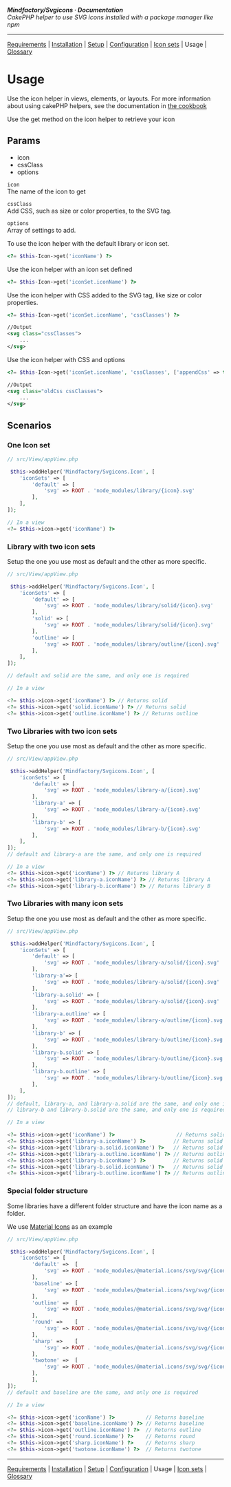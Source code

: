 **_Mindfactory/Svgicons · Documentation_**  
_CakePHP helper to use SVG icons installed with a package manager like npm_

---

[Requirements](req.md) | [Installation](install.md) | [Setup](setup.md) | [Configuration](config.md) | [Icon sets](icon-sets.md) | Usage | [Glossary](glos.md)

# Usage

Use the icon helper in views, elements, or layouts. For more information about using cakePHP helpers, see the documentation in [the cookbook](https://book.cakephp.org/5/en/views/helpers.html)

Use the get method on the icon helper to retrieve your icon

## Params

- icon
- cssClass
- options

`icon`  
The name of the icon to get

`cssClass`  
Add CSS, such as size or color properties, to the SVG tag.

`options`  
Array of settings to add.

To use the icon helper with the default library or icon set.

```php
<?= $this-Icon->get('iconName') ?>
```

Use the icon helper with an icon set defined

```php
<?= $this-Icon->get('iconSet.iconName') ?>
```

Use the icon helper with CSS added to the SVG tag, like size or color properties.

```php
<?= $this-Icon->get('iconSet.iconName', 'cssClasses') ?>
```

```svg
//Output
<svg class="cssClasses">
    ...
</svg>
```

Use the icon helper with CSS and options

```php
<?= $this-Icon->get('iconSet.iconName', 'cssClasses', ['appendCss' => true]) ?>
```

```svg
//Output
<svg class="oldCss cssClasses">
    ...
</svg>
```

## Scenarios

### One Icon set

```php
// src/View/appView.php

 $this->addHelper('Mindfactory/Svgicons.Icon', [
    'iconSets' => [
        'default' => [
            'svg' => ROOT . 'node_modules/library/{icon}.svg'
        ],
    ],
]);
```

```php
// In a view
<?= $this->icon->get('iconName') ?>
```

### Library with two icon sets

Setup the one you use most as default and the other as more specific.

```php
// src/View/appView.php

 $this->addHelper('Mindfactory/Svgicons.Icon', [
    'iconSets' => [
        'default' => [
            'svg' => ROOT . 'node_modules/library/solid/{icon}.svg'
        ],
        'solid' => [
            'svg' => ROOT . 'node_modules/library/solid/{icon}.svg'
        ],
        'outline' => [
            'svg' => ROOT . 'node_modules/library/outline/{icon}.svg'
        ],
    ],
]);

// default and solid are the same, and only one is required
```

```php
// In a view

<?= $this->icon->get('iconName') ?> // Returns solid
<?= $this->icon->get('solid.iconName') ?> // Returns solid
<?= $this->icon->get('outline.iconName') ?> // Returns outline
```

### Two Libraries with two icon sets

Setup the one you use most as default and the other as more specific.

```php
// src/View/appView.php

 $this->addHelper('Mindfactory/Svgicons.Icon', [
    'iconSets' => [
        'default' => [
            'svg' => ROOT . 'node_modules/library-a/{icon}.svg'
        ],
        'library-a' => [
            'svg' => ROOT . 'node_modules/library-a/{icon}.svg'
        ],
        'library-b' => [
            'svg' => ROOT . 'node_modules/library-b/{icon}.svg'
        ],
    ],
]);
// default and library-a are the same, and only one is required
```

```php
// In a view
<?= $this->icon->get('iconName') ?> // Returns library A
<?= $this->icon->get('library-a.iconName') ?> // Returns library A
<?= $this->icon->get('library-b.iconName') ?> // Returns library B
```

### Two Libraries with many icon sets

Setup the one you use most as default and the other as more specific.

```php
// src/View/appView.php

 $this->addHelper('Mindfactory/Svgicons.Icon', [
    'iconSets' => [
        'default' => [
            'svg' => ROOT . 'node_modules/library-a/solid/{icon}.svg'
        ],
        'library-a'=> [
            'svg' => ROOT . 'node_modules/library-a/solid/{icon}.svg'
        ],
        'library-a.solid' => [
            'svg' => ROOT . 'node_modules/library-a/solid/{icon}.svg'
        ],
        'library-a.outline' => [
            'svg' => ROOT . 'node_modules/library-a/outline/{icon}.svg'
        ],
        'library-b' => [
            'svg' => ROOT . 'node_modules/library-b/outline/{icon}.svg'
        ],
        'library-b.solid' => [
            'svg' => ROOT . 'node_modules/library-b/outline/{icon}.svg'
        ],
        'library-b.outline' => [
            'svg' => ROOT . 'node_modules/library-b/outline/{icon}.svg'
        ],
    ],
]);
// default, library-a, and library-a.solid are the same, and only one is required
// library-b and library-b.solid are the same, and only one is required
```

```php
// In a view

<?= $this->icon->get('iconName') ?>                    // Returns solid from library A
<?= $this->icon->get('library-a.iconName') ?>         // Returns solid from library A
<?= $this->icon->get('library-a.solid.iconName') ?>   // Returns solid from library A
<?= $this->icon->get('library-a.outline.iconName') ?> // Returns outline from library A
<?= $this->icon->get('library-b.iconName') ?>         // Returns solid from library B
<?= $this->icon->get('library-b.solid.iconName') ?>   // Returns solid from library B
<?= $this->icon->get('library-b.outline.iconName') ?> // Returns outline from library B
```

### Special folder structure

Some libraries have a different folder structure and have the icon name as a folder.

We use [Material Icons](https://fonts.google.com/icons) as an example

```php
// src/View/appView.php

 $this->addHelper('Mindfactory/Svgicons.Icon', [
    'iconSets' => [
        'default' =>  [
            'svg' => ROOT . 'node_modules/@material.icons/svg/svg/{icon}/baseline.svg'
        ],
        'baseline' => [
            'svg' => ROOT . 'node_modules/@material.icons/svg/svg/{icon}/baseline.svg'
        ],
        'outline' =>  [
            'svg' => ROOT . 'node_modules/@material.icons/svg/svg/{icon}/outline.svg'
        ],
        'round' =>    [
            'svg' => ROOT . 'node_modules/@material.icons/svg/svg/{icon}/round.svg'
        ],
        'sharp' =>    [
            'svg' => ROOT . 'node_modules/@material.icons/svg/svg/{icon}/sharp.svg'
        ],
        'twotone' =>  [
            'svg' => ROOT . 'node_modules/@material.icons/svg/svg/{icon}/twotone.svg'
        ],
        ],
]);
// default and baseline are the same, and only one is required
```

```php
// In a view

<?= $this->icon->get('iconName') ?>          // Returns baseline
<?= $this->icon->get('baseline.iconName') ?> // Returns baseline
<?= $this->icon->get('outline.iconName') ?>  // Returns outline
<?= $this->icon->get('round.iconName') ?>    // Returns round
<?= $this->icon->get('sharp.iconName') ?>    // Returns sharp
<?= $this->icon->get('twotone.iconName') ?>  // Returns twotone
```

---

[Requirements](req.md) | [Installation](install.md) | [Setup](setup.md) | [Configuration](config.md) | Usage | [Icon sets](icon-sets.md) | [Glossary](glos.md)
